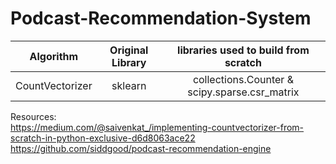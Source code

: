 # Podcast-Recommendation-System

| Algorithm | Original Library | libraries used to build from scratch |
| :---: | :---: | :---: |
| CountVectorizer | sklearn | collections.Counter & scipy.sparse.csr_matrix |
  
  
Resources:  
https://medium.com/@saivenkat_/implementing-countvectorizer-from-scratch-in-python-exclusive-d6d8063ace22  
https://github.com/siddgood/podcast-recommendation-engine

